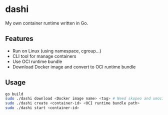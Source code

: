 # dashi

My own container runtime written in Go.

## Features

-   Run on Linux (using namespace, cgroup...)
-   CLI tool for manage containers
-   Use OCI runtime bundle
-   Download Docker image and convert to OCI runtime bundle

## Usage

```sh
go build
sudo ./dashi download <Docker image name> <tag> # Need skopeo and umoci
sudo ./dashi create <container-id> <OCI runtime bundle path>
sudo ./dashi start <container-id>
```
